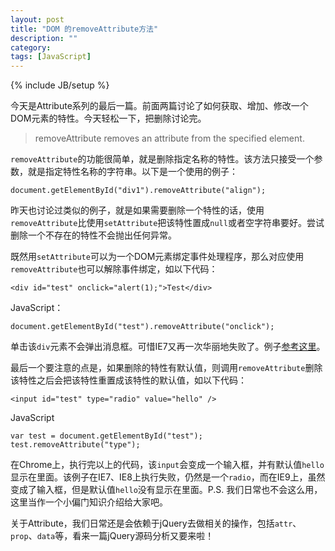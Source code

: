 ```yaml
---
layout: post
title: "DOM 的removeAttribute方法"
description: ""
category: 
tags: [JavaScript]
---
```

{% include JB/setup %}

今天是Attribute系列的最后一篇。前面两篇讨论了如何获取、增加、修改一个DOM元素的特性。今天轻松一下，把删除讨论完。

> removeAttribute removes an attribute from the specified element.

`removeAttribute`的功能很简单，就是删除指定名称的特性。该方法只接受一个参数，就是指定特性名称的字符串。以下是一个使用的例子：

    document.getElementById("div1").removeAttribute("align");

昨天也讨论过类似的例子，就是如果需要删除一个特性的话，使用`removeAttribute`比使用`setAttribute`把该特性置成`null`或者空字符串要好。尝试删除一个不存在的特性不会抛出任何异常。

既然用`setAttribute`可以为一个DOM元素绑定事件处理程序，那么对应使用`removeAttribute`也可以解除事件绑定，如以下代码：

    <div id="test" onclick="alert(1);">Test</div>

JavaScript：

    document.getElementById("test").removeAttribute("onclick");

单击该`div`元素不会弹出消息框。可惜IE7又再一次华丽地失败了。例子[参考这里](http://jsfiddle.net/PnKh6/show/)。

最后一个要注意的点是，如果删除的特性有默认值，则调用`removeAttribute`删除该特性之后会把该特性重置成该特性的默认值，如以下代码：

    <input id="test" type="radio" value="hello" />

JavaScript

    var test = document.getElementById("test");
    test.removeAttribute("type");

在Chrome上，执行完以上的代码，该`input`会变成一个输入框，并有默认值`hello`显示在里面。该例子在IE7、IE8上执行失败，仍然是一个`radio`，而在IE9上，虽然变成了输入框，但是默认值`hello`没有显示在里面。P.S. 我们日常也不会这么用，这里当作一个小偏门知识介绍给大家吧。

关于Attribute，我们日常还是会依赖于jQuery去做相关的操作，包括`attr`、`prop`、`data`等，看来一篇jQuery源码分析又要来啦！
